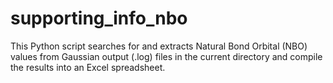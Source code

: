 # supporting_info_nbo
This Python script searches for and extracts Natural Bond Orbital (NBO) values from Gaussian output (.log) files in the current directory and compile the results into an Excel spreadsheet.